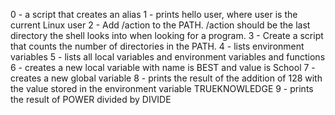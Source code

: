 0 - a script that creates an alias
1 - prints hello user, where user is the current Linux user
2 - Add /action to the PATH. /action should be the last directory the shell looks into when looking for a program.
3 - Create a script that counts the number of directories in the PATH.
4 - lists environment variables
5 - lists all local variables and environment variables and functions
6 - creates a new local variable with name is BEST and value is School
7 - creates a new global variable
8 - prints the result of the addition of 128 with the value stored in the environment variable TRUEKNOWLEDGE
9 - prints the result of POWER divided by DIVIDE

